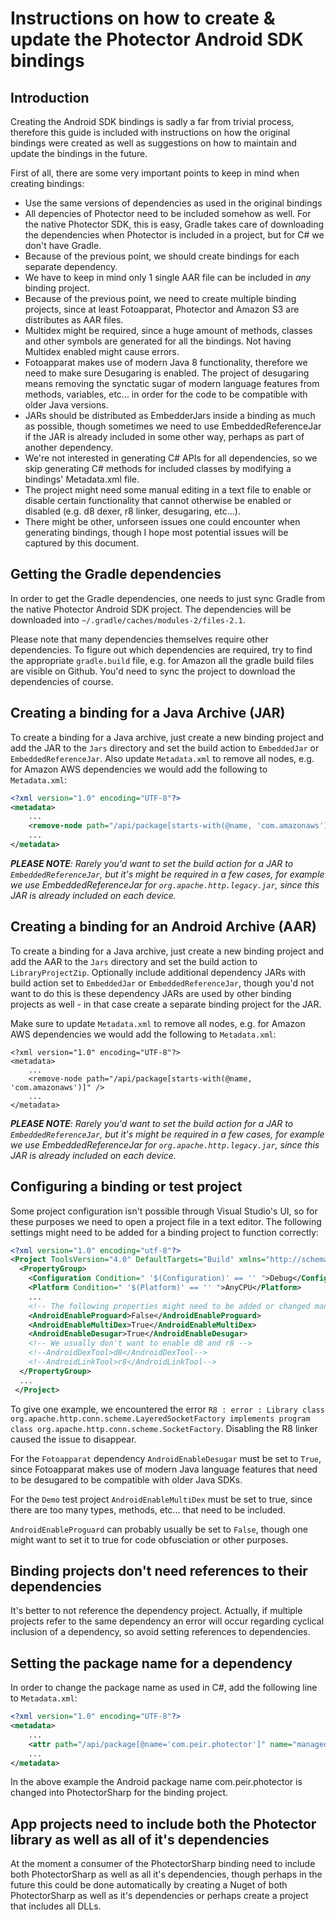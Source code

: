 # Instructions on how to create & update the Photector Android SDK bindings

## Introduction

Creating the Android SDK bindings is sadly a far from trivial process, therefore this guide is included with instructions on how the original bindings were created as well as suggestions on how to maintain and update the bindings in the future.

First of all, there are some very important points to keep in mind when creating bindings:
- Use the same versions of dependencies as used in the original bindings
- All depencies of Photector need to be included somehow as well. For the native Photector SDK, this is easy, Gradle takes care of downloading the dependencies when Photector is included in a project, but for C# we don't have Gradle.
- Because of the previous point, we should create bindings for each separate dependency.
- We have to keep in mind only 1 single AAR file can be included in _any_ binding project.
- Because of the previous point, we need to create multiple binding projects, since at least Fotoapparat, Photector and Amazon S3 are distributes as AAR files.
- Multidex might be required, since a huge amount of methods, classes and other symbols are generated for all the bindings. Not having Multidex enabled might cause errors.
- Fotoapparat makes use of modern Java 8 functionality, therefore we need to make sure Desugaring is enabled. The project of desugaring means removing the synctatic sugar of modern language features from methods, variables, etc... in order for the code to be compatible with older Java versions.
- JARs should be distributed as EmbedderJars inside a binding as much as possible, though sometimes we need to use EmbeddedReferenceJar if the JAR is already included in some other way, perhaps as part of another dependency.
- We're not interested in generating C# APIs for all dependencies, so we skip generating C# methods for included classes by modifying a bindings' Metadata.xml file.
- The project might need some manual editing in a text file to enable or disable certain functionality that cannot otherwise be enabled or disabled (e.g. d8 dexer, r8 linker, desugaring, etc...).
- There might be other, unforseen issues one could encounter when generating bindings, though I hope most potential issues will be captured by this document.

## Getting the Gradle dependencies

In order to get the Gradle dependencies, one needs to just sync Gradle from the native Photector Android SDK project. The dependencies will be downloaded into `~/.gradle/caches/modules-2/files-2.1`. 

Please note that many dependencies themselves require other dependencies. To figure out which dependencies are required, try to find the appropriate `gradle.build` file, e.g. for Amazon all the gradle build files are visible on Github. You'd need to sync the project to download the dependencies of course.

## Creating a binding for a Java Archive (JAR)

To create a binding for a Java archive, just create a new binding project and add the JAR to the `Jars` directory and set the build action to `EmbeddedJar` or `EmbeddedReferenceJar`. Also update `Metadata.xml` to remove all nodes, e.g. for Amazon AWS dependencies we would add the following to `Metadata.xml`:

```xml
<?xml version="1.0" encoding="UTF-8"?>
<metadata>
	...
    <remove-node path="/api/package[starts-with(@name, 'com.amazonaws')]" />
    ...
</metadata>
```

_**PLEASE NOTE**: Rarely you'd want to set the build action for a JAR to `EmbeddedReferenceJar`, but it's might be required in a few cases, for example we use EmbeddedReferenceJar for `org.apache.http.legacy.jar`, since this JAR is already included on each device._

## Creating a binding for an Android Archive (AAR)

To create a binding for a Java archive, just create a new binding project and add the AAR to the `Jars` directory and set the build action to `LibraryProjectZip`. Optionally include additional dependency JARs with build action set to `EmbeddedJar` or `EmbeddedReferenceJar`, though you'd not want to do this is these dependency JARs are used by other binding projects as well - in that case create a separate binding project for the JAR.

Make sure to update `Metadata.xml` to remove all nodes, e.g. for Amazon AWS dependencies we would add the following to `Metadata.xml`:

```
<?xml version="1.0" encoding="UTF-8"?>
<metadata>
	...
    <remove-node path="/api/package[starts-with(@name, 'com.amazonaws')]" />
    ...
</metadata>
```

_**PLEASE NOTE**: Rarely you'd want to set the build action for a JAR to `EmbeddedReferenceJar`, but it's might be required in a few cases, for example we use EmbeddedReferenceJar for `org.apache.http.legacy.jar`, since this JAR is already included on each device._

## Configuring a binding or test project

Some project configuration isn't possible through Visual Studio's UI, so for these purposes we need to open a project file in a text editor. The following settings might need to be added for a binding project to function correctly:

```xml
<?xml version="1.0" encoding="utf-8"?>
<Project ToolsVersion="4.0" DefaultTargets="Build" xmlns="http://schemas.microsoft.com/developer/msbuild/2003">
  <PropertyGroup>
    <Configuration Condition=" '$(Configuration)' == '' ">Debug</Configuration>
    <Platform Condition=" '$(Platform)' == '' ">AnyCPU</Platform>
    ...
    <!-- The following properties might need to be added or changed manually -->
    <AndroidEnableProguard>False</AndroidEnableProguard>
    <AndroidEnableMultiDex>True</AndroidEnableMultiDex>
    <AndroidEnableDesugar>True</AndroidEnableDesugar>
    <!-- We usually don't want to enable d8 and r8 -->
    <!--AndroidDexTool>d8</AndroidDexTool-->
    <!--AndroidLinkTool>r8</AndroidLinkTool-->
  </PropertyGroup>
  ...
 </Project>
```

To give one example, we encountered the error `R8 : error : Library class org.apache.http.conn.scheme.LayeredSocketFactory implements program class org.apache.http.conn.scheme.SocketFactory`. Disabling the R8 linker caused the issue to disappear.

For the `Fotoapparat` dependency `AndroidEnableDesugar` must be set to `True`, since Fotoapparat makes use of modern Java language features that need to be desugared to be compatible with older Java SDKs.

For the `Demo` test project `AndroidEnableMultiDex` must be set to true, since there are too many types, methods, etc... that need to be included.

`AndroidEnableProguard` can probably usually be set to `False`, though one might want to set it to true for code obfusciation or other purposes. 

## Binding projects don't need references to their dependencies

It's better to not reference the dependency project. Actually, if multiple projects refer to the same dependency an error will occur regarding cyclical inclusion of a dependency, so avoid setting references to dependencies.

## Setting the package name for a dependency

In order to change the package name as used in C#, add the following line to `Metadata.xml`:

```xml
<?xml version="1.0" encoding="UTF-8"?>
<metadata>
	...
    <attr path="/api/package[@name='com.peir.photector']" name="managedName">PhotectorSharp</attr>
    ...
</metadata>
```

In the above example the Android package name com.peir.photector is changed into PhotectorSharp for the binding project.

## App projects need to include both the Photector library as well as all of it's dependencies

At the moment a consumer of the PhotectorSharp binding need to include both PhotectorSharp as well as all it's dependencies, though perhaps in the future this could be done automatically by creating a Nuget of both PhotectorSharp as well as it's dependencies or perhaps create a project that includes all DLLs.